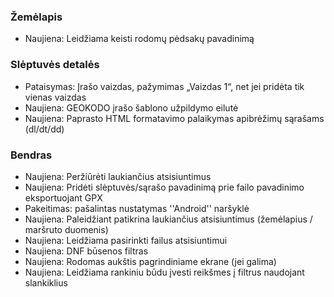 
### Žemėlapis
- Naujiena: Leidžiama keisti rodomų pėdsakų pavadinimą

### Slėptuvės detalės
- Pataisymas: Įrašo vaizdas, pažymimas „Vaizdas 1“, net jei pridėta tik vienas vaizdas
- Naujiena: GEOKODO įrašo šablono užpildymo eilutė
- Naujiena: Paprasto HTML formatavimo palaikymas apibrėžimų sąrašams (dl/dt/dd)

### Bendras
- Naujiena: Peržiūrėti laukiančius atsisiuntimus
- Naujiena: Pridėti slėptuvės/sąrašo pavadinimą prie failo pavadinimo eksportuojant GPX
- Pakeitimas: pašalintas nustatymas ''Android'' naršyklė
- Naujiena: Paleidžiant patikrina laukiančius atsisiuntimus (žemėlapius / maršruto duomenis)
- Naujiena: Leidžiama pasirinkti failus atsisiuntimui
- Naujiena: DNF būsenos filtras
- Naujiena: Rodomas aukštis pagrindiniame ekrane (jei galima)
- Naujiena: Leidžiama rankiniu būdu įvesti reikšmes į filtrus naudojant slankiklius
